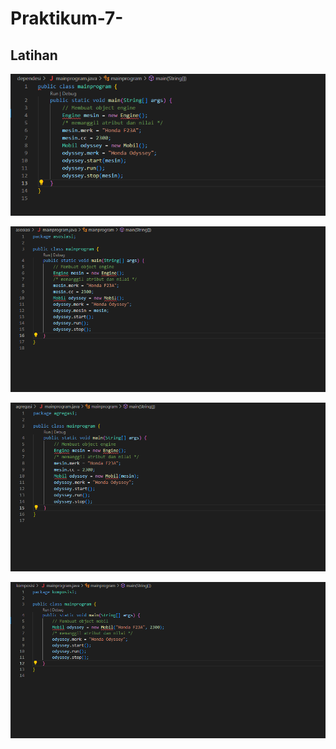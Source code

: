 # Praktikum-7-

## Latihan
![Gambar 1](SS/ss1.png)

![Gambar 2](SS/ss2.png)

![Gambar 3](SS/ss3.png)

![Gambar 4](SS/ss4.png)